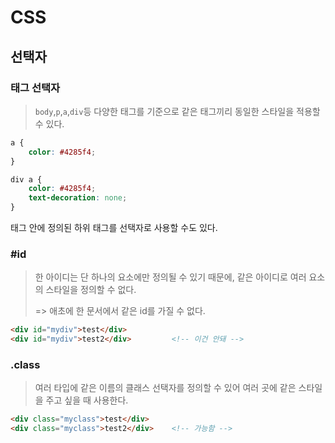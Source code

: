 # CSS

## 선택자

### 태그 선택자

> `body`,`p`,`a`,`div`등 다양한 태그를 기준으로 같은 태그끼리 동일한 스타일을 적용할 수 있다.

```css
a {
	color: #4285f4;
}
```

```css
div a {
	color: #4285f4;
	text-decoration: none;
}
```

태그 안에 정의된 하위 태그를 선택자로 사용할 수도 있다. 

### #id 

> 한 아이디는 단 하나의 요소에만 정의될 수 있기 때문에, 같은 아이디로 여러 요소의 스타일을 정의할 수 없다. 
>
> => 애초에 한 문서에서 같은 id를 가질 수 없다.

```html
<div id="mydiv">test</div>
<div id="mydiv">test2</div>			<!-- 이건 안돼 -->
```

### .class

> 여러 타입에 같은 이름의 클래스 선택자를 정의할 수 있어 여러 곳에 같은 스타일을 주고 싶을 때 사용한다.

```html
<div class="myclass">test</div>
<div class="myclass">test2</div>	<!-- 가능함 -->
```


